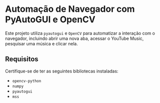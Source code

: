 # Automação de Navegador com PyAutoGUI e OpenCV

Este projeto utiliza `pyautogui` e `OpenCV` para automatizar a interação com o navegador, incluindo abrir uma nova aba, acessar o YouTube Music, pesquisar uma música e clicar nela.

## Requisitos

Certifique-se de ter as seguintes bibliotecas instaladas:

- `opencv-python`
- `numpy`
- `pyautogui`
- `mss`
